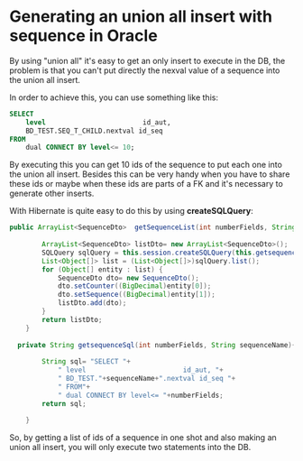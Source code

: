 # Generating an union all insert with sequence in Oracle 


By using  "union all" it's easy to get  an only  insert   to execute  in the DB,  the problem  is that you can't   put   directly  the    nexval  value of  a sequence into the  union all insert.

In order to achieve this, you can use something like this:

```sql
SELECT
    level                        id_aut,
    BD_TEST.SEQ_T_CHILD.nextval id_seq
FROM
    dual CONNECT BY level<= 10;
```

By executing  this  you can get  10  ids of  the sequence to put each one into the union all insert.  Besides this can be very handy  when  you have to   share these ids or maybe when  these ids are parts of a FK and it's  necessary  to generate other inserts.


With  Hibernate is quite easy to  do  this by using  <b>createSQLQuery</b>:

```java 
public ArrayList<SequenceDto>  getSequenceList(int numberFields, String sequenceName  ){
		
		ArrayList<SequenceDto> listDto= new ArrayList<SequenceDto>();
		SQLQuery sqlQuery = this.session.createSQLQuery(this.getsequenceSql(numberFields, sequenceName));
		List<Object[]> list = (List<Object[]>)sqlQuery.list();		
		for (Object[] entity : list) {			 	
			SequenceDto dto= new SequenceDto();			
		    dto.setCounter((BigDecimal)entity[0]);
		    dto.setSequence((BigDecimal)entity[1]);
		    listDto.add(dto);
	    }		
		return listDto;
	}
    
  private String getsequenceSql(int numberFields, String sequenceName){
			
		String sql= "SELECT "+
			" level                        id_aut, "+
			" BD_TEST."+sequenceName+".nextval id_seq "+		
    		" FROM"+
    		" dual CONNECT BY level<= "+numberFields;	
		return sql;
		
	}

```

So, by getting a  list of  ids  of a sequence   in one shot  and also  making   an union all insert, you   will  only execute two statements into the DB.


